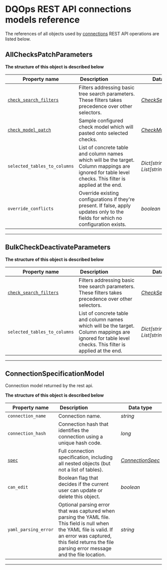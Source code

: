 # DQOps REST API connections models reference
The references of all objects used by [connections](../operations/connections.md) REST API operations are listed below.


## AllChecksPatchParameters



**The structure of this object is described below**


|&nbsp;Property&nbsp;name&nbsp;|&nbsp;Description&nbsp;&nbsp;&nbsp;&nbsp;&nbsp;&nbsp;&nbsp;&nbsp;&nbsp;&nbsp;&nbsp;&nbsp;&nbsp;&nbsp;&nbsp;&nbsp;&nbsp;&nbsp;&nbsp;&nbsp;&nbsp;|&nbsp;Data&nbsp;type&nbsp;|
|---------------|---------------------------------|-----------|
|<span class="no-wrap-code">[`check_search_filters`](./common.md#checksearchfilters)</span>|Filters addressing basic tree search parameters. These filters takes precedence over other selectors.|*[CheckSearchFilters](./common.md#checksearchfilters)*|
|<span class="no-wrap-code">[`check_model_patch`](./common.md#checkmodel)</span>|Sample configured check model which will pasted onto selected checks.|*[CheckModel](./common.md#checkmodel)*|
|<span class="no-wrap-code">`selected_tables_to_columns`</span>|List of concrete table and column names which will be the target. Column mappings are ignored for table level checks. This filter is applied at the end.|*Dict[string, List[string]]*|
|<span class="no-wrap-code">`override_conflicts`</span>|Override existing configurations if they&#x27;re present. If false, apply updates only to the fields for which no configuration exists.|*boolean*|


___

## BulkCheckDeactivateParameters



**The structure of this object is described below**


|&nbsp;Property&nbsp;name&nbsp;|&nbsp;Description&nbsp;&nbsp;&nbsp;&nbsp;&nbsp;&nbsp;&nbsp;&nbsp;&nbsp;&nbsp;&nbsp;&nbsp;&nbsp;&nbsp;&nbsp;&nbsp;&nbsp;&nbsp;&nbsp;&nbsp;&nbsp;|&nbsp;Data&nbsp;type&nbsp;|
|---------------|---------------------------------|-----------|
|<span class="no-wrap-code">[`check_search_filters`](./common.md#checksearchfilters)</span>|Filters addressing basic tree search parameters. These filters takes precedence over other selectors.|*[CheckSearchFilters](./common.md#checksearchfilters)*|
|<span class="no-wrap-code">`selected_tables_to_columns`</span>|List of concrete table and column names which will be the target. Column mappings are ignored for table level checks. This filter is applied at the end.|*Dict[string, List[string]]*|


___

## ConnectionSpecificationModel
Connection model returned by the rest api.


**The structure of this object is described below**


|&nbsp;Property&nbsp;name&nbsp;|&nbsp;Description&nbsp;&nbsp;&nbsp;&nbsp;&nbsp;&nbsp;&nbsp;&nbsp;&nbsp;&nbsp;&nbsp;&nbsp;&nbsp;&nbsp;&nbsp;&nbsp;&nbsp;&nbsp;&nbsp;&nbsp;&nbsp;|&nbsp;Data&nbsp;type&nbsp;|
|---------------|---------------------------------|-----------|
|<span class="no-wrap-code">`connection_name`</span>|Connection name.|*string*|
|<span class="no-wrap-code">`connection_hash`</span>|Connection hash that identifies the connection using a unique hash code.|*long*|
|<span class="no-wrap-code">[`spec`](../../reference/yaml/ConnectionYaml.md#connectionspec)</span>|Full connection specification, including all nested objects (but not a list of tables).|*[ConnectionSpec](../../reference/yaml/ConnectionYaml.md#connectionspec)*|
|<span class="no-wrap-code">`can_edit`</span>|Boolean flag that decides if the current user can update or delete this object.|*boolean*|
|<span class="no-wrap-code">`yaml_parsing_error`</span>|Optional parsing error that was captured when parsing the YAML file. This field is null when the YAML file is valid. If an error was captured, this field returns the file parsing error message and the file location.|*string*|


___

